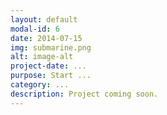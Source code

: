 ```yaml
---
layout: default
modal-id: 6
date: 2014-07-15
img: submarine.png
alt: image-alt
project-date: ...
purpose: Start ...
category: ...
description: Project coming soon.
---
```

